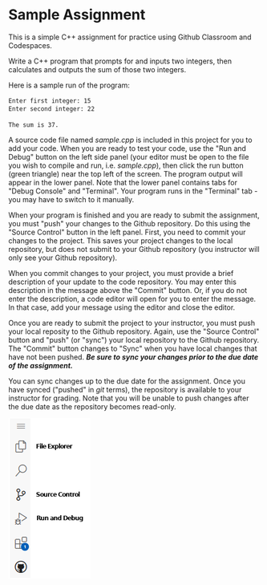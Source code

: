 # Sample Assignment

This is a simple C++ assignment for practice using Github Classroom and
Codespaces.

Write a C++ program that prompts for and inputs two integers, then calculates
and outputs the sum of those two integers.

Here is a sample run of the program:

```
Enter first integer: 15
Enter second integer: 22

The sum is 37.
```

A source code file named *sample.cpp* is included in this project for you
to add your code. When you are ready to test your code, use the "Run and Debug" 
button on the left side panel (your editor must be open to the file you wish
to compile and run, i.e. *sample.cpp*), then click the run button (green triangle)
near the top left of the screen. The program output will appear in the 
lower panel. Note that the lower panel contains tabs for "Debug Console" and 
"Terminal". Your program runs in the "Terminal" tab - you may have to switch to
it manually.

When your program is finished and you are ready to submit the assignment, you
must "push" your changes to the Github repository. Do this using the "Source Control"
button in the left panel. First, you need to commit your changes to the project.
This saves your project changes to the local repository, but does not submit to
your Github repository (you instructor will only see your Github repository).

When you commit changes to your project, you must provide a brief description
of your update to the code repository. You may enter this description in the
message above the "Commit" button. Or, if you do not enter the description,
a code editor will open for you to enter the message. In that case, add your
message using the editor and close the editor.

Once you are ready to submit the project to your instructor, you must push your
local reposity to the Github repository. Again, use the "Source Control" button
and "push" (or "sync") your local repository to the Github repository.
The "Commit" button changes to "Sync" when you have local changes that 
have not been pushed.
***Be sure to sync your changes prior to the due date of the assignment.***

You can sync changes up to the due date for the assignment.
Once you have synced ("pushed" in *git* terms),
the repository is available to your instructor for grading.
Note that you will be unable to push changes after the due date as the
repository becomes read-only.

![Side Panel](side-panel.png)
